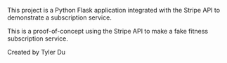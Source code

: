 This project is a Python Flask application integrated with the Stripe API to demonstrate a subscription service.

This is a proof-of-concept using the Stripe API to make a fake fitness subscription service.

Created by Tyler Du
